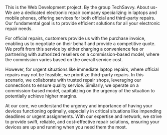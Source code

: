 This is the Web Development project. By the group TechSavvy.
About us-We are a dedicated electronic repair company specializing in laptops and mobile phones, offering services for both official and third-party repairs. Our fundamental goal is to provide efficient solutions for all your electronic repair needs.

For official repairs, customers provide us with the purchase invoice, enabling us to negotiate on their behalf and provide a competitive quote. We profit from this service by either charging a convenience fee or partnering with authorized resellers on a commission-based model, where the commission varies based on the overall service cost.

However, for urgent situations like immediate laptop repairs, where official repairs may not be feasible, we prioritize third-party repairs. In this scenario, we collaborate with trusted repair shops, leveraging our connections to ensure quality service. Similarly, we operate on a commission-based model, capitalizing on the urgency of the situation to potentially achieve higher margins.

At our core, we understand the urgency and importance of having your devices functioning optimally, especially in critical situations like impending deadlines or urgent assignments. With our expertise and network, we strive to provide swift, reliable, and cost-effective repair solutions, ensuring your devices are up and running when you need them the most.
